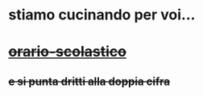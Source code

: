 # stiamo cucinando per voi...
# ~~[orario-scolastico](https://taccotacco24.github.io/orario-scolastico)~~
## ~~e si punta dritti alla doppia cifra~~
